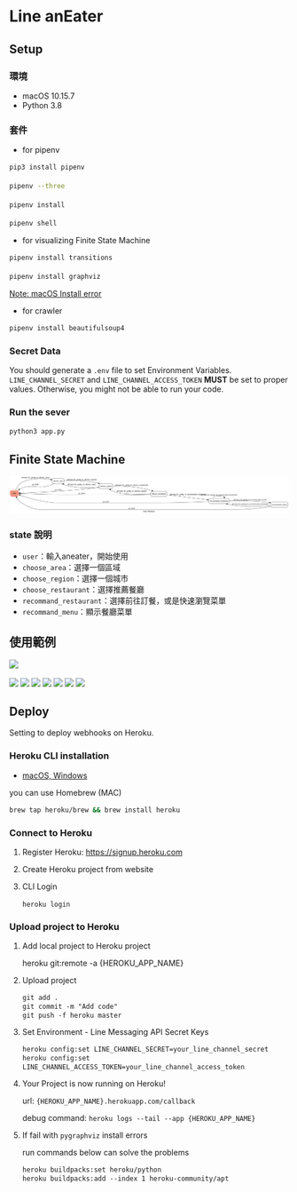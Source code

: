 # Line anEater

## Setup

### 環境
* macOS 10.15.7
* Python 3.8

### 套件

* for pipenv
```sh
pip3 install pipenv

pipenv --three

pipenv install

pipenv shell
```

* for visualizing Finite State Machine
```sh
pipenv install transitions

pipenv install graphviz
```
[Note: macOS Install error](https://github.com/pygraphviz/pygraphviz/issues/100)

* for crawler
```sh
pipenv install beautifulsoup4
```
### Secret Data
You should generate a `.env` file to set Environment Variables.
`LINE_CHANNEL_SECRET` and `LINE_CHANNEL_ACCESS_TOKEN` **MUST** be set to proper values.
Otherwise, you might not be able to run your code.

### Run the sever

```sh
python3 app.py
```

## Finite State Machine
![fsm](./fsm.png)

### state 說明
* `user`：輸入aneater，開始使用
* `choose_area`：選擇一個區域
* `choose_region`：選擇一個城市
* `choose_restaurant`：選擇推薦餐廳
* `recommand_restaurant`：選擇前往訂餐，或是快速瀏覽菜單
* `recommand_menu`：顯示餐廳菜單

## 使用範例
![](https://i.imgur.com/b9QYZwL.jpg)

![](https://i.imgur.com/BNstcSp.jpg)
![](https://i.imgur.com/VCzGGFB.jpg)
![](https://i.imgur.com/UQT1jLV.jpg)
![](https://i.imgur.com/vSg9C3s.jpg)
![](https://i.imgur.com/yfUZKK4.jpg)
![](https://i.imgur.com/lVmZbKL.jpg)
![](https://i.imgur.com/u4ZKDGO.jpg)

## Deploy
Setting to deploy webhooks on Heroku.

### Heroku CLI installation

* [macOS, Windows](https://devcenter.heroku.com/articles/heroku-cli)

you can use Homebrew (MAC)
```sh
brew tap heroku/brew && brew install heroku
```

### Connect to Heroku

1. Register Heroku: https://signup.heroku.com

2. Create Heroku project from website

3. CLI Login

	`heroku login`

### Upload project to Heroku

1. Add local project to Heroku project

	heroku git:remote -a {HEROKU_APP_NAME}

2. Upload project

	```
	git add .
	git commit -m "Add code"
	git push -f heroku master
	```

3. Set Environment - Line Messaging API Secret Keys

	```
	heroku config:set LINE_CHANNEL_SECRET=your_line_channel_secret
	heroku config:set LINE_CHANNEL_ACCESS_TOKEN=your_line_channel_access_token
	```

4. Your Project is now running on Heroku!

	url: `{HEROKU_APP_NAME}.herokuapp.com/callback`

	debug command: `heroku logs --tail --app {HEROKU_APP_NAME}`

5. If fail with `pygraphviz` install errors

	run commands below can solve the problems
	```
	heroku buildpacks:set heroku/python
	heroku buildpacks:add --index 1 heroku-community/apt
	```

